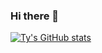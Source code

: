 ### Hi there 👋
[![Ty's GitHub stats](https://github-readme-stats.vercel.app/api?username=Ty-Irving)](https://github.com/Ty-Irving/github-readme-stats)
